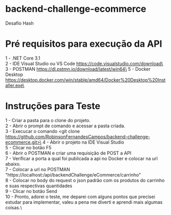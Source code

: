 # backend-challenge-ecommerce
Desafio Hash

# Pré requisitos para execução da API

1 - .NET Core 3.1\
2 - IDE Visual Studio ou VS Code https://code.visualstudio.com/download\
3 - POSTMAN  https://dl.pstmn.io/download/latest/win64\
5 - Docker Desktop https://desktop.docker.com/win/stable/amd64/Docker%20Desktop%20Installer.exe\

# Instruções para Teste

1 - Criar a pasta para o clone do projeto.\
2 - Abrir o prompt de comando e acessar a pasta criada.\
3 - Execucar o comando <git clone https://github.com/RobinsonFernandesCampos/backend-challenge-ecommerce.git>\
4 - Abrir o projeto na IDE Visual Studio\
5 - Clicar no botão F5\
6 - Abrir o POSTMAN e criar uma requisição de POST a API\
7 - Verificar a porta a qual foi publicada a api no Docker e colocar na url abaixo.\
7 - Colocar a url no POSTMAN "https://localhost:<PortaAPIDocker>/api/backendChallenge/eCommerce/carrinho"\
8 - Colocar no body do request o json padrão com os produtos do carrinho e suas respectivas quantidades\
9 - Clicar no botão Send\
10 - Pronto, adorei o teste, me deparei com alguns pontos que precisei estudar para implementar, valeu a pena me diverti e aprendi mais algumas coisas.\


